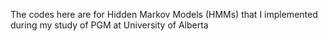 The codes here are for Hidden Markov Models (HMMs) that I implemented during my study of PGM at University of Alberta
